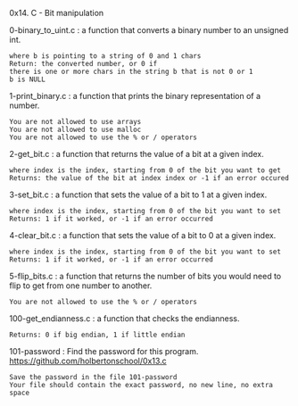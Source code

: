 0x14. C - Bit manipulation

0-binary_to_uint.c : a function that converts a binary number to an unsigned int.

	where b is pointing to a string of 0 and 1 chars
	Return: the converted number, or 0 if
	there is one or more chars in the string b that is not 0 or 1
	b is NULL

1-print_binary.c : a function that prints the binary representation of a number.

	You are not allowed to use arrays
	You are not allowed to use malloc
	You are not allowed to use the % or / operators

2-get_bit.c : a function that returns the value of a bit at a given index.

	where index is the index, starting from 0 of the bit you want to get
	Returns: the value of the bit at index index or -1 if an error occured

3-set_bit.c : a function that sets the value of a bit to 1 at a given index.

	where index is the index, starting from 0 of the bit you want to set
	Returns: 1 if it worked, or -1 if an error occurred

4-clear_bit.c : a function that sets the value of a bit to 0 at a given index.

	where index is the index, starting from 0 of the bit you want to set
	Returns: 1 if it worked, or -1 if an error occurred

5-flip_bits.c : a function that returns the number of bits you would need to flip to get from one number to another.

	You are not allowed to use the % or / operators

100-get_endianness.c :  a function that checks the endianness.

	Returns: 0 if big endian, 1 if little endian

101-password : Find the password for this program. <https://github.com/holbertonschool/0x13.c>

	Save the password in the file 101-password
	Your file should contain the exact password, no new line, no extra space

